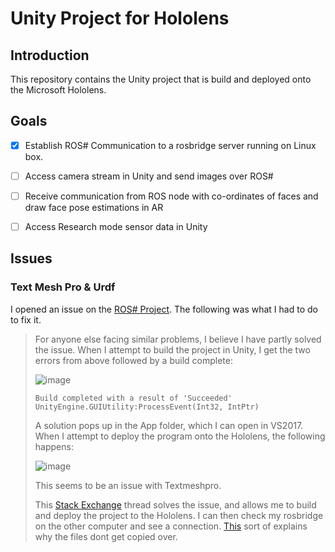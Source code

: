 # Unity Project for Hololens

## Introduction

This repository contains the Unity project that is build and deployed onto the Microsoft Hololens.

## Goals

* [x] Establish ROS# Communication to a rosbridge server running on Linux box.
* [ ] Access camera stream in Unity and send images over ROS#
* [ ] Receive communication from ROS node with co-ordinates of faces and draw face pose estimations in AR

* [ ] Access Research mode sensor data in Unity

## Issues

### Text Mesh Pro & Urdf

I opened an issue on the [ROS# Project](https://github.com/siemens/ros-sharp/issues/193). The following was what I had to do to fix it.

>For anyone else facing similar problems, I believe I have partly solved the issue. When I attempt to build the project in Unity, I get the two errors from above followed by a build complete:
>
>![image](https://user-images.githubusercontent.com/17803005/56287900-7b28f500-6115-11e9-8923-b3eba96c8d61.png)
>
>`Build completed with a result of 'Succeeded' UnityEngine.GUIUtility:ProcessEvent(Int32, IntPtr)`
>
>A solution pops up in the App folder, which I can open in VS2017. When I attempt to deploy the program onto the Hololens, the following happens:
>
>![image](https://user-images.githubusercontent.com/17803005/56287626-cb538780-6114-11e9-95f3-c7ee97ca2d19.png)
>
>This seems to be an issue with Textmeshpro.
>
>This [Stack Exchange](https://gamedev.stackexchange.com/questions/162445/upgrade-to-unity-2018-2-2f1-resulting-in-missing-file-errors-from-visual-studio) thread solves the issue, and allows me to build and deploy the project to the Hololens. I can then check my rosbridge on the other computer and see a connection. [This](https://answers.unity.com/questions/1529584/cant-use-namespace-tmpro-with-the-textmeshpro-pack.html) sort of explains why the files dont get copied over.